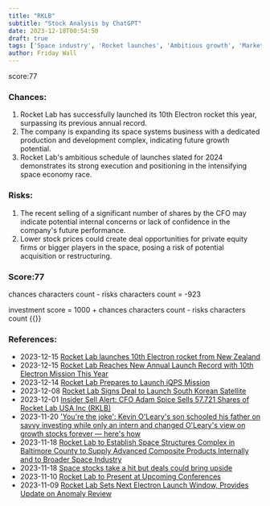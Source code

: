 ```yaml
---
title: "RKLB"
subtitle: "Stock Analysis by ChatGPT"
date: 2023-12-18T00:54:50
draft: true
tags: ['Space industry', 'Rocket launches', 'Ambitious growth', 'Market positioning', 'Executive selling']
author: Friday Wall
---
```


score:77
### Chances:
1. Rocket Lab has successfully launched its 10th Electron rocket this year, surpassing its previous annual record.
2. The company is expanding its space systems business with a dedicated production and development complex, indicating future growth potential.
3. Rocket Lab's ambitious schedule of launches slated for 2024 demonstrates its strong execution and positioning in the intensifying space economy race.
### Risks:
1. The recent selling of a significant number of shares by the CFO may indicate potential internal concerns or lack of confidence in the company's future performance.
2. Lower stock prices could create deal opportunities for private equity firms or bigger players in the space, posing a risk of potential acquisition or restructuring.
### Score:77
chances characters count - risks characters count = -923

investment score = 1000 + chances characters count - risks characters count
{{<tradingview symbol="Nasdaq:RKLB">}}
### References:
- 2023-12-15 [Rocket Lab launches 10th Electron rocket from New Zealand](https://finance.yahoo.com/video/rocket-lab-launches-10th-electron-155624760.html)
- 2023-12-15 [Rocket Lab Reaches New Annual Launch Record with 10th Electron Mission This Year](https://finance.yahoo.com/news/rocket-lab-reaches-annual-launch-063200849.html)
- 2023-12-14 [Rocket Lab Prepares to Launch iQPS Mission](https://finance.yahoo.com/news/rocket-lab-prepares-launch-iqps-211000572.html)
- 2023-12-08 [Rocket Lab Signs Deal to Launch South Korean Satellite](https://finance.yahoo.com/news/rocket-lab-signs-deal-launch-211500873.html)
- 2023-12-01 [Insider Sell Alert: CFO Adam Spice Sells 57,721 Shares of Rocket Lab USA Inc (RKLB)](https://finance.yahoo.com/news/insider-sell-alert-cfo-adam-080503164.html)
- 2023-11-20 ['You're the joke': Kevin O'Leary's son schooled his father on savvy investing while only an intern and changed O'Leary's view on growth stocks forever — here's how](https://finance.yahoo.com/news/youre-joke-kevin-olearys-son-110000259.html)
- 2023-11-18 [Rocket Lab to Establish Space Structures Complex in Baltimore County to Supply Advanced Composite Products Internally and to Broader Space Industry](https://finance.yahoo.com/news/rocket-lab-establish-space-structures-211000724.html)
- 2023-11-18 [Space stocks take a hit but deals could bring upside](https://finance.yahoo.com/news/space-stocks-take-a-hit-but-deals-could-bring-upside-192941527.html)
- 2023-11-10 [Rocket Lab to Present at Upcoming Conferences](https://finance.yahoo.com/news/rocket-lab-present-upcoming-conferences-220800983.html)
- 2023-11-09 [Rocket Lab Sets Next Electron Launch Window, Provides Update on Anomaly Review](https://finance.yahoo.com/news/rocket-lab-sets-next-electron-211500372.html)


                
